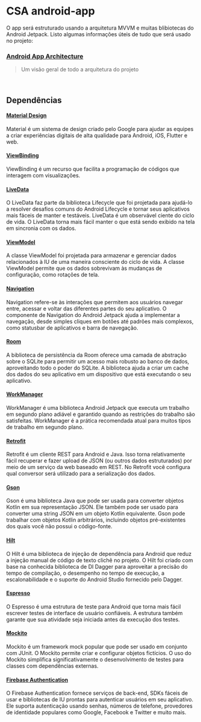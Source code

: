 # CSA android-app

O app será estruturado usando a arquitetura MVVM e muitas blibiotecas do Android Jetpack. Listo algumas informações úteis de tudo que será usado no projeto:

### [Android App Architecture](https://miro.com/app/board/o9J_l4kQfR4=/)
> Um visão geral de todo a arquitetura do projeto
<br/>

## Dependências

#### [Material Design](https://material.io/components?platform=android)
Material é um sistema de design criado pelo Google para ajudar as equipes a criar experiências digitais de alta qualidade para Android, iOS, Flutter e web.

#### [ViewBinding](https://developer.android.com/topic/libraries/view-binding)
ViewBinding é um recurso que facilita a programação de códigos que interagem com visualizações.

#### [LiveData](https://developer.android.com/topic/libraries/architecture/livedata)
O LiveData faz parte da biblioteca Lifecycle que foi projetada para ajudá-lo a resolver desafios comuns do Android Lifecycle e tornar seus aplicativos mais fáceis de manter e testáveis. LiveData é um observável ciente do ciclo de vida. O LiveData torna mais fácil manter o que está sendo exibido na tela em sincronia com os dados.

#### [ViewModel](https://developer.android.com/topic/libraries/architecture/lifecycle)
A classe ViewModel foi projetada para armazenar e gerenciar dados relacionados à IU de uma maneira consciente do ciclo de vida. A classe ViewModel permite que os dados sobrevivam às mudanças de configuração, como rotações de tela.

#### [Navigation](https://developer.android.com/guide/navigation)
Navigation refere-se às interações que permitem aos usuários navegar entre, acessar e voltar das diferentes partes do seu aplicativo. O componente de Navigation do Android Jetpack ajuda a implementar a navegação, desde simples cliques em botões até padrões mais complexos, como statusbar de aplicativos e barra de navegação.

#### [Room](https://developer.android.com/topic/libraries/architecture/room)
A biblioteca de persistência da Room oferece uma camada de abstração sobre o SQLite para permitir um acesso mais robusto ao banco de dados, aproveitando todo o poder do SQLite. A biblioteca ajuda a criar um cache dos dados do seu aplicativo em um dispositivo que está executando o seu aplicativo.

#### [WorkManager](https://developer.android.com/topic/libraries/architecture/workmanager)
WorkManager é uma biblioteca Android Jetpack que executa um trabalho em segundo plano adiável e garantido quando as restrições do trabalho são satisfeitas. WorkManager é a prática recomendada atual para muitos tipos de trabalho em segundo plano. 

#### [Retrofit](https://square.github.io/retrofit/)
Retrofit é um cliente REST para Android e Java. Isso torna relativamente fácil recuperar e fazer upload de JSON (ou outros dados estruturados) por meio de um serviço da web baseado em REST. No Retrofit você configura qual conversor será utilizado para a serialização dos dados.

#### [Gson](http://square.github.io/retrofit/)
Gson é uma biblioteca Java que pode ser usada para converter objetos Kotlin em sua representação JSON. Ele também pode ser usado para converter uma string JSON em um objeto Kotlin equivalente. Gson pode trabalhar com objetos Kotlin arbitrários, incluindo objetos pré-existentes dos quais você não possui o código-fonte.

#### [Hilt](https://developer.android.com/training/dependency-injection/hilt-android)
O Hilt é uma biblioteca de injeção de dependência para Android que reduz a injeção manual de código de texto clichê no projeto. O Hilt foi criado com base na conhecida biblioteca de DI Dagger para aproveitar a precisão do tempo de compilação, o desempenho no tempo de execução, a escalonabilidade e o suporte do Android Studio fornecido pelo Dagger.

#### [Espresso](https://developer.android.com/training/testing/espresso/setup)
O Espresso é uma estrutura de teste para Android que torna mais fácil escrever testes de interface de usuário confiáveis. A estrutura também garante que sua atividade seja iniciada antes da execução dos testes.

#### [Mockito](https://site.mockito.org/)
Mockito é um framework mock popular que pode ser usado em conjunto com JUnit. O Mockito permite criar e configurar objetos fictícios. O uso do Mockito simplifica significativamente o desenvolvimento de testes para classes com dependências externas.

#### [Firebase Authentication](https://firebase.google.com/docs/auth/)
O Firebase Authentication fornece serviços de back-end, SDKs fáceis de usar e bibliotecas de IU prontas para autenticar usuários em seu aplicativo. Ele suporta autenticação usando senhas, números de telefone, provedores de identidade populares como Google, Facebook e Twitter e muito mais.
